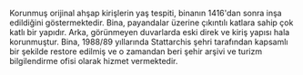 Korunmuş orijinal ahşap kirişlerin yaş tespiti, binanın 1416'dan sonra inşa edildiğini göstermektedir. Bina, payandalar üzerine çıkıntılı katlara sahip çok katlı bir yapıdır. Arka, görünmeyen duvarlarda eski direk ve kiriş yapısı hala korunmuştur. Bina, 1988/89 yıllarında Stattarchis şehri tarafından kapsamlı bir şekilde restore edilmiş ve o zamandan beri şehir arşivi ve turizm bilgilendirme ofisi olarak hizmet vermektedir.
